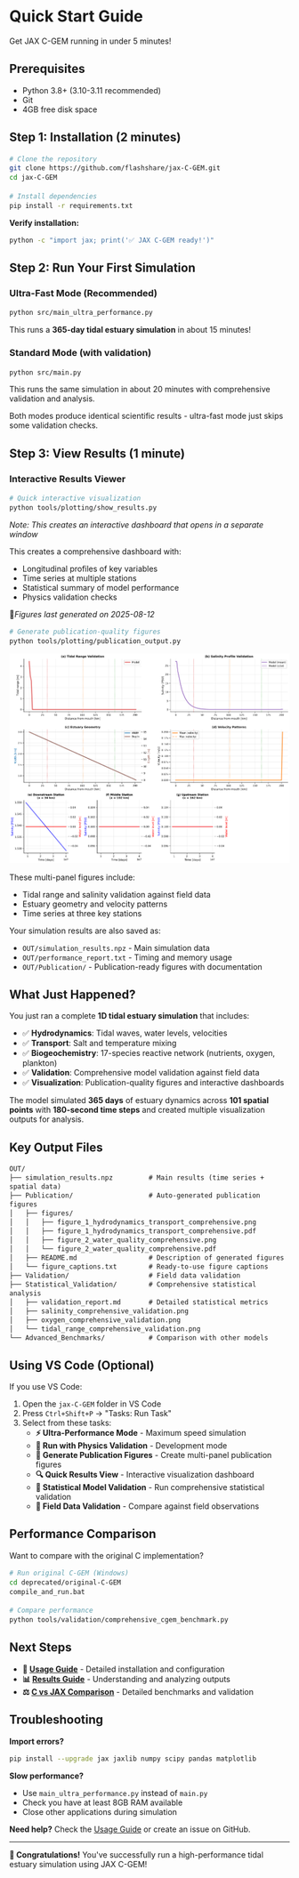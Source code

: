 # Quick Start Guide

Get JAX C-GEM running in under 5 minutes!

## Prerequisites

- Python 3.8+ (3.10-3.11 recommended)
- Git
- 4GB free disk space

## Step 1: Installation (2 minutes)

```bash
# Clone the repository
git clone https://github.com/flashshare/jax-C-GEM.git
cd jax-C-GEM

# Install dependencies
pip install -r requirements.txt
```

**Verify installation:**
```bash
python -c "import jax; print('✅ JAX C-GEM ready!')"
```

## Step 2: Run Your First Simulation

### Ultra-Fast Mode (Recommended)
```bash
python src/main_ultra_performance.py
```

This runs a **365-day tidal estuary simulation** in about 15 minutes!

### Standard Mode (with validation)
```bash
python src/main.py
```

This runs the same simulation in about 20 minutes with comprehensive validation and analysis.

Both modes produce identical scientific results - ultra-fast mode just skips some validation checks.

## Step 3: View Results (1 minute)

### Interactive Results Viewer
```bash
# Quick interactive visualization
python tools/plotting/show_results.py
```

*Note: This creates an interactive dashboard that opens in a separate window*

This creates a comprehensive dashboard with:
- Longitudinal profiles of key variables
- Time series at multiple stations
- Statistical summary of model performance
- Physics validation checks

*Figures last generated on 2025-08-12*

```bash
# Generate publication-quality figures
python tools/plotting/publication_output.py
```

![Publication Quality Figure - Hydrodynamics](figures/figure_1_hydrodynamics_transport_comprehensive.png)

These multi-panel figures include:
- Tidal range and salinity validation against field data
- Estuary geometry and velocity patterns
- Time series at three key stations

Your simulation results are also saved as:
- `OUT/simulation_results.npz` - Main simulation data
- `OUT/performance_report.txt` - Timing and memory usage
- `OUT/Publication/` - Publication-ready figures with documentation

## What Just Happened?

You just ran a complete **1D tidal estuary simulation** that includes:

- ✅ **Hydrodynamics**: Tidal waves, water levels, velocities
- ✅ **Transport**: Salt and temperature mixing  
- ✅ **Biogeochemistry**: 17-species reactive network (nutrients, oxygen, plankton)
- ✅ **Validation**: Comprehensive model validation against field data
- ✅ **Visualization**: Publication-quality figures and interactive dashboards

The model simulated **365 days** of estuary dynamics across **101 spatial points** with **180-second time steps** and created multiple visualization outputs for analysis.

## Key Output Files

```
OUT/
├── simulation_results.npz         # Main results (time series + spatial data)
├── Publication/                   # Auto-generated publication figures
│   ├── figures/
│   │   ├── figure_1_hydrodynamics_transport_comprehensive.png
│   │   ├── figure_1_hydrodynamics_transport_comprehensive.pdf
│   │   ├── figure_2_water_quality_comprehensive.png
│   │   └── figure_2_water_quality_comprehensive.pdf
│   ├── README.md                  # Description of generated figures
│   └── figure_captions.txt        # Ready-to-use figure captions
├── Validation/                    # Field data validation 
├── Statistical_Validation/        # Comprehensive statistical analysis
│   ├── validation_report.md       # Detailed statistical metrics
│   ├── salinity_comprehensive_validation.png
│   ├── oxygen_comprehensive_validation.png
│   └── tidal_range_comprehensive_validation.png
└── Advanced_Benchmarks/           # Comparison with other models
```

## Using VS Code (Optional)

If you use VS Code:

1. Open the `jax-C-GEM` folder in VS Code
2. Press `Ctrl+Shift+P` → "Tasks: Run Task"  
3. Select from these tasks:
   - **⚡ Ultra-Performance Mode** - Maximum speed simulation
   - **🔬 Run with Physics Validation** - Development mode
   - **🎨 Generate Publication Figures** - Create multi-panel publication figures
   - **🔍 Quick Results View** - Interactive visualization dashboard
   - **🔬 Statistical Model Validation** - Run comprehensive statistical validation
   - **🌊 Field Data Validation** - Compare against field observations

## Performance Comparison

Want to compare with the original C implementation?

```bash
# Run original C-GEM (Windows)
cd deprecated/original-C-GEM
compile_and_run.bat

# Compare performance
python tools/validation/comprehensive_cgem_benchmark.py
```

## Next Steps

- **📖 [Usage Guide](installation.md)** - Detailed installation and configuration
- **📊 [Results Guide](results.md)** - Understanding and analyzing outputs  
- **⚖️ [C vs JAX Comparison](comparison.md)** - Detailed benchmarks and validation

## Troubleshooting

**Import errors?**
```bash
pip install --upgrade jax jaxlib numpy scipy pandas matplotlib
```

**Slow performance?**
- Use `main_ultra_performance.py` instead of `main.py`
- Check you have at least 8GB RAM available
- Close other applications during simulation

**Need help?** Check the [Usage Guide](installation.md) or create an issue on GitHub.

---

**🎉 Congratulations!** You've successfully run a high-performance tidal estuary simulation using JAX C-GEM!
